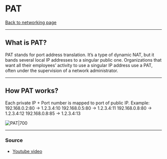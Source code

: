 # PAT
[Back to networking page](./index.md)

---

## What is PAT?
PAT stands for port address translation. It’s a type of dynamic NAT, but it bands several local IP addresses to a singular public one. Organizations that want all their employees’ activity to use a singular IP address use a PAT, often under the supervision of a network administrator.

---

## How PAT works?
Each private IP + Port number  is mapped to port of public IP.
Example:
192.168.0.2:80 -> 1.2.3.4:10
192.168.0.5:80 -> 1.2.3.4:11
192.168.0.8:80 -> 1.2.3.4:12
192.168.0.8:85 -> 1.2.3.4:13

![PAT|700](https://qph.fs.quoracdn.net/main-qimg-61f8d3d6d39bcce4f1398a319aa2775a)

---

### Source
- [Youtube video](https://youtu.be/awFk_CN9SNs)